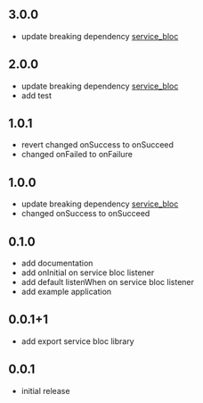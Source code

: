 ## 3.0.0

* update breaking
  dependency [service_bloc](https://github.com/aaassseee/service_bloc/blob/main/service_bloc/CHANGELOG.md)

## 2.0.0

* update breaking
  dependency [service_bloc](https://github.com/aaassseee/service_bloc/blob/main/service_bloc/CHANGELOG.md)
* add test

## 1.0.1

* revert changed onSuccess to onSucceed
* changed onFailed to onFailure

## 1.0.0

* update breaking
  dependency [service_bloc](https://github.com/aaassseee/service_bloc/blob/main/service_bloc/CHANGELOG.md)
* changed onSuccess to onSucceed

## 0.1.0

* add documentation
* add onInitial on service bloc listener
* add default listenWhen on service bloc listener
* add example application

## 0.0.1+1

* add export service bloc library

## 0.0.1

* initial release
